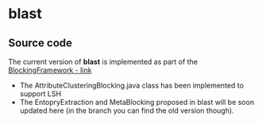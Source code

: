 # blast

## Source code
The current version of **blast** is implemented as part of the [BlockingFramework - link](https://sourceforge.net/projects/erframework/)

- The AttributeClusteringBlocking.java class has been implemented to support LSH
- The EntopryExtraction and MetaBlocking proposed in blast will be soon updated here (in the branch you can find the old version though).